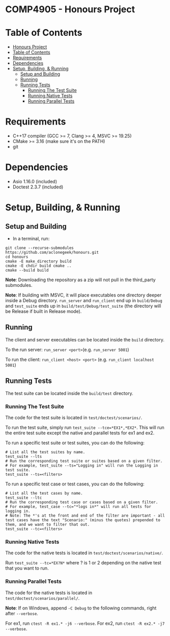 # COMP4905 - Honours Project

# Table of Contents
- [Honours Project](#honours-project)
- [Table of Contents](#table-of-contents)
- [Requirements](#requirements)
- [Dependencies](#dependencies)
- [Setup, Building, & Running](#setup-building--running)
    - [Setup and Building](#setup-and-building)
    - [Running](#running)
    - [Running Tests](#running-tests)
        - [Running The Test Suite](#running-the-test-suite)
        - [Running Native Tests](#running-native-tests)
        - [Running Parallel Tests](#running-parallel-tests)

# Requirements
- C++17 compiler (GCC >= 7, Clang >= 4, MSVC >= 19.25)
- CMake >= 3.16 (make sure it's on the PATH)
- git

# Dependencies
- Asio 1.16.0 (included)
- Doctest 2.3.7 (included)

# Setup, Building, & Running
## Setup and Building
- In a terminal, run:
``` shell
git clone --recurse-submodules https://github.com/aclonegeek/honours.git
cd honours
cmake -E make_directory build
cmake -E chdir build cmake ..
cmake --build build
```

**Note**: Downloading the repository as a zip will not pull in the third_party submodules.

**Note**: If building with MSVC, it will place executables one directory deeper inside a Debug directory. `run_server` and `run_client` end up in `build/Debug` and `test_suite` ends up in `build/test/Debug/test_suite` (the directory will be Release if built in Release mode).

## Running
The client and server executables can be located inside the `build` directory.

To the run server: `run_server <port>`(e.g. `run_server 5001`)

To run the client: `run_client <host> <port>` (e.g. `run_client localhost 5001`)

## Running Tests
The test suite can be located inside the `build/test` directory.

### Running The Test Suite
The code for the test suite is located in `test/doctest/scenarios/`.

To run the test suite, simply run `test_suite --tce=*EX1*,*EX2*`. This will run the entire test suite except the native and parallel tests for ex1 and ex2.

To run a specific test suite or test suites, you can do the following:
``` shell
# List all the test suites by name.
test_suite --lts
# Run the corresponding test suite or suites based on a given filter.
# For example, test_suite --ts="Logging in" will run the Logging in test suite.
test_suite --ts=<filters>
```

To run a specific test case or test cases, you can do the following:
``` shell
# List all the test cases by name.
test_suite --ltc
# Run the corresponding test case or cases based on a given filter.
# For example, test_case --tc="*logs in*" will run all tests for logging in.
# Note: The *'s at the front and end of the filter are important - all test cases have the text "Scenario:" (minus the quotes) prepended to them, and we want to filter that out.
test_suite --tc=<filters>
```

### Running Native Tests
The code for the native tests is located in `test/doctest/scenarios/native/`.

Run `test_suite --tc=*EX?N*` where ? is 1 or 2 depending on the native test that you want to run.

### Running Parallel Tests
The code for the native tests is located in `test/doctest/scenarios/parallel/`.

**Note**: If on Windows, append `-C Debug` to the following commands, right after `--verbose`.

For ex1, run `ctest -R ex1.* -j6 --verbose`.
For ex2, run `ctest -R ex2.* -j7 --verbose`.
